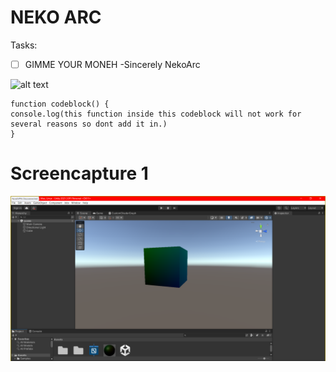 # NEKO ARC

Tasks:

- [ ] GIMME YOUR MONEH -Sincerely NekoArc

![alt text](https://cdn.discordapp.com/attachments/587492591004549124/1065426197334466570/maxresdefault.png)
 
```
function codeblock() {
console.log(this function inside this codeblock will not work for several reasons so dont add it in.)
}
```

# Screencapture 1

![alt text](https://github.com/VantasTheViking/test/blob/main/Capture1.PNG)